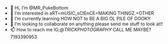 - 👋 Hi, I’m @MR_PukeBottom
- 👀 I’m interested in aRT=mUSIC_sCIEnCE=MAKING THINGZ.+OTHER
- 🌱 I’m currently learning HOW NOT to BE A BIG OL PILE OF DOOKY 
- 💞️ I’m looking to collaborate on anything please send me stuff to look at!! 
- 📫 How to reach me IG;@_TRICKPHOTOGRAPHY_ CALL ME MAYBE? 7193390953

<!---
PukeBottom/PukeBottom is a ✨ special ✨ repository because its `README.md` (this file) appears on your GitHub profile.
You can click the Preview link to take a look at your changes.
--->
